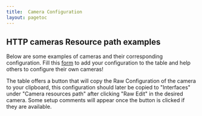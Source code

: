 ```yaml
---
title:  Camera Configuration
layout: pagetoc
---
```


## HTTP cameras Resource path examples

Below are some examples of cameras and their corresponding configuration. Fill this [form](https://forms.gle/gmnRyVcy7sTrGjGy7) to add your configuration to the table and help others to configure their own cameras!

The table offers a button that will copy the Raw Configuration of the camera to your clipboard, this configuration should later be copied to "Interfaces" under "Camera resources path" after clicking "Raw Edit" in the desired camera. Some setup comments will appear once the button is clicked if they are available. 

<link rel="stylesheet" href="https://cdnjs.cloudflare.com/ajax/libs/font-awesome/4.7.0/css/font-awesome.min.css">


<table class="table" id="table">
</table>

<script src="https://cdn.jsdelivr.net/npm/clipboard@2.0.8/dist/clipboard.min.js"></script>

<script type="text/javascript">
    var apiUrl = 'https://script.google.com/macros/s/AKfycbxcPLbjdRw8CdAyu_RBzAU3O8Mjx_Yd2J3enCykGcv1GmRu5JpxohSsDMza7BcxmLkPmg/exec';
    fetch(apiUrl).then(response => {
      return response.json();
    }).then(data => {
		let table = document.querySelector("table");
		let datos = Object.keys(data[0]);
		generateTableHead(table, datos);
		generateTable(table, data);
		sortTable()

    }).catch(err => {
      console.log('ERROR:', err)
    });

    function generateTableHead(table, data) {
	 	let thead = table.createTHead();
	 	let row = thead.insertRow();
	  	for (let key of data) {
		  	if (key != "Setup Comments") {
		  		if (key == "Raw Config.") {
		  			let th = document.createElement("th");
		  			th.setAttribute('style', "text-align:center")
	    			let text = document.createTextNode("Includes");
	    			th.appendChild(text);
	    			row.appendChild(th);
		  		}
		    	let th = document.createElement("th");
		    	th.setAttribute('style', "text-align:center")
		    	let text = document.createTextNode(key);
		    	th.appendChild(text);
		    	row.appendChild(th);
		  	}
	    }
	}

	function generateTable(table, data) {
		let raw = 0
		let message = 0
		let item = 0
		for (let element of data) {
	    	let row = table.insertRow();
	    	for (key in element) {
	    		if ((key == "Name") && (element[key] == "")) {
	    			element[key] = "Community"
	    		}
	    		if ((key != "Raw Config.") && (key != "Setup Comments")) {
	    			let cell = row.insertCell();
	    			cell.setAttribute('style', "text-align:center")
	      			let text = document.createTextNode(element[key]);
	      			cell.appendChild(text);
	      		} else if (key == "Raw Config.") {
	      			raw = element[key]
	      		} else if (key == "Setup Comments") {
	      			message = element[key]
	      		}
	    	}
	    	new ClipboardJS('.btn');
	    	item = item + 1
	    	let tick_cell = row.insertCell();
	    	tick_cell.setAttribute('style', "text-align:center")
	    	var onvif = raw.includes("ONVIF")
	    	if (onvif) {
	      		let text = document.createTextNode("ONVIF");
	      		tick_cell.appendChild(text);
	      	} else {
	      		let list = document.createElement("ul");
				CreateListItems(list,raw);
				tick_cell.appendChild(list);
			}

	      	let button_cell = row.insertCell();

      		let button = document.createElement("BUTTON")
      		button.setAttribute('data-clipboard-text', raw)
      		button.setAttribute('class', "btn")
      		var onclick = "SetupComment(\""+message+"\","+item.toString()+")"
      		button.setAttribute('onclick', onclick)
      		var icon = document.createElement("i");
      		if (onvif) {
      			button.setAttribute('title',"Useful information")
      			icon.classList.add("fa", "fa-info-circle")
      		} else {
      			button.setAttribute('title',"Copy Raw Configuration to Clipboard")
      			icon.classList.add("fa", "fa-clipboard")
      		}

			button.appendChild(icon)

      		button_cell.setAttribute('style', "text-align:center")
      		button_cell.appendChild(button);   

	      	var div = document.createElement('div')
	      	div.setAttribute('id',"liveAlertPlaceholder"+item.toString())
	      	row.insertBefore(div,button_cell.nextSibling)  
	  	}
	}

	function SetupComment(msg,i) {
		if (msg != "") {
  			var wrapper = document.createElement('div')
  			wrapper.innerHTML = '<div class="alert alert-success alert-dismissible fade show" role="alert">' + msg + '<button type="button" class="close" data-dismiss="alert" aria-label="Close"><span aria-hidden="true">&times;</span></button></div>'
  			var alertPlaceholder = document.getElementById('liveAlertPlaceholder'+i.toString())
  			alertPlaceholder.append(wrapper)
		}
	}


	var TypesConverter = {highResolutionMjpegPath:"MJPEG", lowResolutionMjpegPath:"MJPEG", highResolutionSnapshotPath:"JPEG", lowResolutionSnapshotPath:"JPEG", rtspPath:"RTSP", panLeftPath: "PAN1",panRightPath: "PAN2", panStopPath: "PAN3", presetPath: "PAN4", tiltDownPath: "PAN5", tiltStopPath: "PAN6", tiltUpPath: "PAN7", zoomInPath: "ZOOM1", zoomOutPath: "ZOOM2", zoomStopPath: "ZOOM3"}

	var rawEditionVariables=[ "highResolutionMjpegPath", "highResolutionSnapshotPath", "lowResolutionMjpegPath", "lowResolutionSnapshotPath", "panLeftPath", "panRightPath", "panStopPath", "presetPath", "rtspPath", "tiltDownPath", "tiltStopPath", "tiltUpPath", "zoomInPath", "zoomOutPath", "zoomStopPath" ];

  	var syncRawToModel = function(rawContent) {
  		var RawConfig = {};
    	var lines = rawContent.split('\n');
    	lines.forEach(function( l ) {
      		var tmp = l.split(':');
      		var vname = (tmp.length >0 ? tmp[0] : '');
      		tmp.shift();
      		var vval  =  tmp.join(':').replace(/^\ */,'');
      		if (vname.length > 0 && rawEditionVariables.indexOf(vname) >= 0) {
      			if (vval != "") {
      				RawConfig[TypesConverter[vname]] = vval;
      			}
      		}
    	});
    	return RawConfig
  	};

	var CameraTypes = ["JPEG", "MJPEG", "RTSP","PAN","ZOOM"];

	function CreateListItems(list, rawContent) {
		RawConfig = syncRawToModel(rawContent);
		PAN = RawConfig["PAN1"] && RawConfig["PAN2"] && RawConfig["PAN3"] && RawConfig["PAN4"] && RawConfig["PAN5"] && RawConfig["PAN6"] && RawConfig["PAN7"];
		ZOOM = RawConfig["ZOOM1"] && RawConfig["ZOOM2"] && RawConfig["ZOOM3"];
    	for (let type of CameraTypes) {
    		if ((typeof RawConfig[type] !== 'undefined') || ((type == "PAN") && (typeof PAN !== 'undefined')) || ((type == "ZOOM") && (typeof ZOOM !== "undefined"))) {
    			list.setAttribute('class', "fa-ul")
		      	let list_item = document.createElement("li");
		      	var bullet = document.createElement("i");
	  			bullet.classList.add("fa-li","fa", "fa-check");
	  			list_item.innerHTML = type
	  			list_item.appendChild(bullet)
	  			list.appendChild(list_item)
	  		}
      	}
	}
	function sortTable() {
	  var table, rows, switching, i, x, y, shouldSwitch;
	  table = document.getElementById("table");
	  switching = true;
	  while (switching) {
	    switching = false;
	    rows = table.rows;
	    for (i = 1; i < (rows.length - 1); i++) {
	      shouldSwitch = false;
	      x = rows[i].getElementsByTagName("TD")[1];
	      y = rows[i + 1].getElementsByTagName("TD")[1];
	      if (x.innerHTML.toLowerCase() > y.innerHTML.toLowerCase()) {
	        shouldSwitch = true;
	        break;
	      }
	    }
	    if (shouldSwitch) {
	      rows[i].parentNode.insertBefore(rows[i + 1], rows[i]);
	      switching = true;
	    }
	  }
	}


</script>